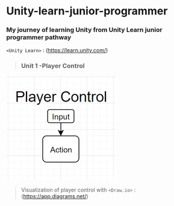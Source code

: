 # Unity-learn-junior-programmer
### My journey of learning Unity from Unity Learn junior programmer pathway 
`<Unity Learn>` : (https://learn.unity.com/)

> ### Unit 1 -Player Control
![](https://github.com/EgedotErcan/Unity-learn-junior-programmer/blob/main/images/createWithCode_1.png)
> Visualization of player control with `<Draw.io>` : (https://app.diagrams.net/)
